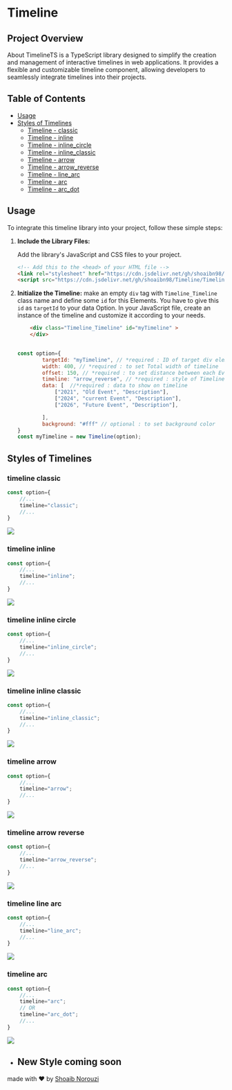 # Timeline

## Project Overview

About
TimelineTS is a TypeScript library designed to simplify the creation and management of interactive timelines in web applications. It provides a flexible and customizable timeline component, allowing developers to seamlessly integrate timelines into their projects.

## Table of Contents
- [Usage](#usage)
- [Styles of Timelines](#styles-of-timelines)
  - [Timeline - classic](#timeline-classic) 
  - [Timeline - inline](#timeline-inline)
  - [Timeline - inline_circle](#timeline-inline-circle)
  - [Timeline - inline_classic](#timeline-inline-classic)
  - [Timeline - arrow](#timeline-arrow)
  - [Timeline - arrow_reverse](#timeline-arrow-reverse)
  - [Timeline - line_arc](#timeline-line-arc)
  - [Timeline - arc](#timeline-arc)
  - [Timeline - arc_dot](#timeline-arc-dot)

## Usage

To integrate this timeline library into your project, follow these simple steps:

1. **Include the Library Files:**

   Add the library's JavaScript and CSS files to your project. 

   ```html
   <!-- Add this to the <head> of your HTML file -->
   <link rel="stylesheet" href="https://cdn.jsdelivr.net/gh/shoaibn98/Timeline/Timeline.min.css">
   <script src="https://cdn.jsdelivr.net/gh/shoaibn98/Timeline/Timeline.min.js"></script>
   ```
2. **Initialize the Timeline:** 
    make an empty `div` tag with `Timeline_Timeline` class name and define some `id` for this Elements. 
    You have to give this `id` as `targetId` to your data Option.
    In your JavaScript file, create an instance of the timeline and customize it according to your needs.
    ```html
        <div class="Timeline_Timeline" id="myTimeline" >
        </div>
    ```
    ```JavaScript
     
    const option={
            targetId: "myTimeline", // *required : ID of target div elements
            width: 400, // *required : to set Total width of timeline
            offset: 150, // *required : to set distance between each Event 
            timeline: "arrow_reverse", // *required : style of Timeline
            data: [  //*required : data to show on timeline
                ["2021", "Old Event", "Description"],
                ["2024", "current Event", "Description"],
                ["2026", "Future Event", "Description"], 

            ],
            background: "#fff" // optional : to set background color
    }
    const myTimeline = new Timeline(option);
    ```

## Styles of Timelines



### timeline classic
```JavaScript
const option={
    //...
    timeline="classic";
    //...
}
```
![](/img/classic.png)

### timeline inline
```JavaScript
const option={
    //...
    timeline="inline";
    //...
}
```
![](/img/inline.png)

### timeline inline circle
```JavaScript
const option={
    //...
    timeline="inline_circle";
    //...
}
```
![](/img/inline_circle.png)

### timeline inline classic
```JavaScript
const option={
    //...
    timeline="inline_classic";
    //...
}
```
![](/img/inline_classic.png)

### timeline arrow
```JavaScript
const option={
    //...
    timeline="arrow";
    //...
}
```
![](/img/arrow.png)

### timeline arrow reverse
```JavaScript
const option={
    //...
    timeline="arrow_reverse";
    //...
}
```
![](/img/arrow_reverse.png)

### timeline line arc
```JavaScript
const option={
    //...
    timeline="line_arc";
    //...
}
```
![](/img/line_arc.png)

### timeline arc
```JavaScript
const option={
    //...
    timeline="arc";
    // OR
    timeline="arc_dot";
    //...
}
```
![](/img/arc.png)


- ## New Style coming soon

made with ♥  by  [Shoaib Norouzi](https://shoaibnorouzi.alwaysdata.net)
